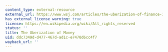 ```yaml
---
content_type: external-resource
external_url: https://www.wsj.com/articles/the-uberization-of-finance-1446835102
has_external_license_warning: true
license: https://en.wikipedia.org/wiki/All_rights_reserved
status: ''
title: The Uberization of Money
uid: ddc7349d-d477-467d-ad1c-e7470d6cc4f7
wayback_url: ''
---
```

